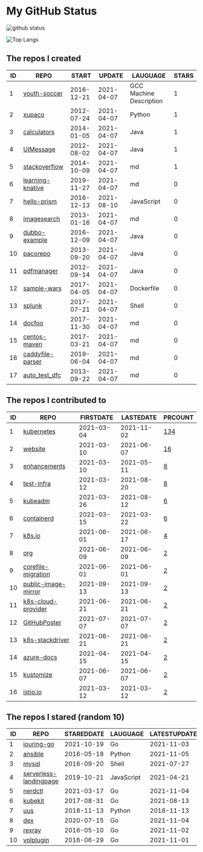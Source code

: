 # My GitHub Status

<img src="https://github-readme-stats-1.yihong0618.vercel.app/api?username=pacoxu&show_icons=true&&&hide_title=true&count_private=true" alt="github status" />

![Top Langs](https://github-readme-stats-1.yihong0618.vercel.app/api/top-langs/?username=pacoxu&layout=compact)

<!--START_SECTION:my_github-->
## The repos I created
| ID |                              REPO                              |   START    |   UPDATE   |        LAUGUAGE         | STARS |
|----|----------------------------------------------------------------|------------|------------|-------------------------|-------|
|  1 | [youth-soccer](https://github.com/pacoxu/youth-soccer)         | 2016-12-21 | 2021-04-07 | GCC Machine Description |     1 |
|  2 | [xupaco](https://github.com/pacoxu/xupaco)                     | 2012-07-24 | 2021-04-07 | Python                  |     1 |
|  3 | [calculators](https://github.com/pacoxu/calculators)           | 2014-01-05 | 2021-04-07 | Java                    |     1 |
|  4 | [UIMessage](https://github.com/pacoxu/UIMessage)               | 2012-08-02 | 2021-04-07 | Java                    |     1 |
|  5 | [stackoverflow](https://github.com/pacoxu/stackoverflow)       | 2014-10-09 | 2021-04-07 | md                      |     1 |
|  6 | [learning-knative](https://github.com/pacoxu/learning-knative) | 2019-11-27 | 2021-04-07 | md                      |     0 |
|  7 | [hello-prism](https://github.com/pacoxu/hello-prism)           | 2016-12-13 | 2021-08-10 | JavaScript              |     0 |
|  8 | [imagesearch](https://github.com/pacoxu/imagesearch)           | 2013-01-16 | 2021-04-07 | md                      |     0 |
|  9 | [dubbo-example](https://github.com/pacoxu/dubbo-example)       | 2016-12-09 | 2021-04-07 | Java                    |     0 |
| 10 | [pacorepo](https://github.com/pacoxu/pacorepo)                 | 2013-09-20 | 2021-04-07 | Java                    |     0 |
| 11 | [pdfmanager](https://github.com/pacoxu/pdfmanager)             | 2012-09-14 | 2021-04-07 | Java                    |     0 |
| 12 | [sample-wars](https://github.com/pacoxu/sample-wars)           | 2017-04-05 | 2021-04-07 | Dockerfile              |     0 |
| 13 | [splunk](https://github.com/pacoxu/splunk)                     | 2017-07-21 | 2021-04-07 | Shell                   |     0 |
| 14 | [docfoo](https://github.com/pacoxu/docfoo)                     | 2017-11-30 | 2021-04-07 | md                      |     0 |
| 15 | [centos-maven](https://github.com/pacoxu/centos-maven)         | 2017-03-21 | 2021-04-07 | md                      |     0 |
| 16 | [caddyfile-parser](https://github.com/pacoxu/caddyfile-parser) | 2019-06-04 | 2021-04-07 | md                      |     0 |
| 17 | [auto_test_dfc](https://github.com/pacoxu/auto_test_dfc)       | 2013-09-22 | 2021-04-07 | md                      |     0 |

## The repos I contributed to
| ID |                                      REPO                                       | FIRSTDATE  | LASTEDATE  |                                            PRCOUNT                                             |
|----|---------------------------------------------------------------------------------|------------|------------|------------------------------------------------------------------------------------------------|
|  1 | [kubernetes](https://github.com/kubernetes/kubernetes)                          | 2021-03-04 | 2021-11-02 | [134](https://github.com/kubernetes/kubernetes/pulls?q=is%3Apr+author%3Apacoxu)                |
|  2 | [website](https://github.com/kubernetes/website)                                | 2021-03-10 | 2021-06-07 | [16](https://github.com/kubernetes/website/pulls?q=is%3Apr+author%3Apacoxu)                    |
|  3 | [enhancements](https://github.com/kubernetes/enhancements)                      | 2021-03-10 | 2021-05-11 | [8](https://github.com/kubernetes/enhancements/pulls?q=is%3Apr+author%3Apacoxu)                |
|  4 | [test-infra](https://github.com/kubernetes/test-infra)                          | 2021-03-12 | 2021-08-20 | [8](https://github.com/kubernetes/test-infra/pulls?q=is%3Apr+author%3Apacoxu)                  |
|  5 | [kubeadm](https://github.com/kubernetes/kubeadm)                                | 2021-03-26 | 2021-08-12 | [6](https://github.com/kubernetes/kubeadm/pulls?q=is%3Apr+author%3Apacoxu)                     |
|  6 | [containerd](https://github.com/containerd/containerd)                          | 2021-03-15 | 2021-03-22 | [6](https://github.com/containerd/containerd/pulls?q=is%3Apr+author%3Apacoxu)                  |
|  7 | [k8s.io](https://github.com/kubernetes/k8s.io)                                  | 2021-06-01 | 2021-06-17 | [4](https://github.com/kubernetes/k8s.io/pulls?q=is%3Apr+author%3Apacoxu)                      |
|  8 | [org](https://github.com/kubernetes/org)                                        | 2021-06-09 | 2021-06-09 | [2](https://github.com/kubernetes/org/pulls?q=is%3Apr+author%3Apacoxu)                         |
|  9 | [corefile-migration](https://github.com/coredns/corefile-migration)             | 2021-06-01 | 2021-06-01 | [2](https://github.com/coredns/corefile-migration/pulls?q=is%3Apr+author%3Apacoxu)             |
| 10 | [public-image-mirror](https://github.com/DaoCloud/public-image-mirror)          | 2021-09-13 | 2021-09-13 | [2](https://github.com/DaoCloud/public-image-mirror/pulls?q=is%3Apr+author%3Apacoxu)           |
| 11 | [k8s-cloud-provider](https://github.com/GoogleCloudPlatform/k8s-cloud-provider) | 2021-06-21 | 2021-06-21 | [2](https://github.com/GoogleCloudPlatform/k8s-cloud-provider/pulls?q=is%3Apr+author%3Apacoxu) |
| 12 | [GitHubPoster](https://github.com/yihong0618/GitHubPoster)                      | 2021-07-07 | 2021-07-07 | [2](https://github.com/yihong0618/GitHubPoster/pulls?q=is%3Apr+author%3Apacoxu)                |
| 13 | [k8s-stackdriver](https://github.com/GoogleCloudPlatform/k8s-stackdriver)       | 2021-06-21 | 2021-06-21 | [2](https://github.com/GoogleCloudPlatform/k8s-stackdriver/pulls?q=is%3Apr+author%3Apacoxu)    |
| 14 | [azure-docs](https://github.com/MicrosoftDocs/azure-docs)                       | 2021-04-15 | 2021-04-15 | [2](https://github.com/MicrosoftDocs/azure-docs/pulls?q=is%3Apr+author%3Apacoxu)               |
| 15 | [kustomize](https://github.com/kubernetes-sigs/kustomize)                       | 2021-06-07 | 2021-06-07 | [2](https://github.com/kubernetes-sigs/kustomize/pulls?q=is%3Apr+author%3Apacoxu)              |
| 16 | [istio.io](https://github.com/istio/istio.io)                                   | 2021-03-12 | 2021-03-12 | [2](https://github.com/istio/istio.io/pulls?q=is%3Apr+author%3Apacoxu)                         |

## The repos I stared (random 10)
| ID |                                    REPO                                    | STAREDDATE |  LAUGUAGE  | LATESTUPDATE |
|----|----------------------------------------------------------------------------|------------|------------|--------------|
|  1 | [iouring-go](https://github.com/Iceber/iouring-go)                         | 2021-10-19 | Go         | 2021-11-03   |
|  2 | [ansible](https://github.com/ansible/ansible)                              | 2016-05-18 | Python     | 2021-11-05   |
|  3 | [mysql](https://github.com/tutumcloud/mysql)                               | 2016-09-20 | Shell      | 2021-07-27   |
|  4 | [serverless-landingpage](https://github.com/phodal/serverless-landingpage) | 2019-10-21 | JavaScript | 2021-04-21   |
|  5 | [nerdctl](https://github.com/containerd/nerdctl)                           | 2021-03-17 | Go         | 2021-11-04   |
|  6 | [kubekit](https://github.com/Orientsoft/kubekit)                           | 2017-08-31 | Go         | 2021-08-13   |
|  7 | [uus](https://github.com/yowenter/uus)                                     | 2018-11-13 | Python     | 2018-11-13   |
|  8 | [dex](https://github.com/dexidp/dex)                                       | 2020-07-15 | Go         | 2021-11-04   |
|  9 | [rexray](https://github.com/rexray/rexray)                                 | 2016-05-10 | Go         | 2021-11-02   |
| 10 | [volplugin](https://github.com/contiv-experimental/volplugin)              | 2016-06-29 | Go         | 2021-11-01   |

<!--END_SECTION:my_github-->
